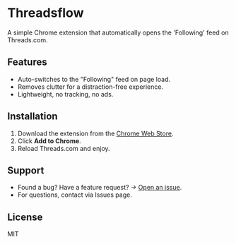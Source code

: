 # Threadsflow

A simple Chrome extension that automatically opens the 'Following' feed on Threads.com.

## Features

- Auto-switches to the "Following" feed on page load.
- Removes clutter for a distraction-free experience.
- Lightweight, no tracking, no ads.

## Installation

1. Download the extension from the [Chrome Web Store](https://chromewebstore.google.com/detail/kccjdmpdcmeldpecacdaalognngdidfd?utm_source=item-share-cb).
2. Click **Add to Chrome**.
3. Reload Threads.com and enjoy.

## Support

- Found a bug? Have a feature request? → [Open an issue](https://github.com/tmtri3102/threads-for-you-only//issues).
- For questions, contact via Issues page.

## License

MIT
